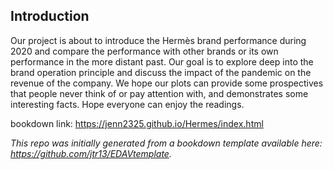 ## Introduction

Our project is about to introduce the Hermès brand performance during 2020 and compare the performance with other brands or its own performance in the more distant past. Our goal is to explore deep into the brand operation principle and discuss the impact of the pandemic on the revenue of the company. We hope our plots can provide some prospectives that people never think of or pay attention with, and demonstrates some interesting facts. Hope everyone can enjoy the readings. 

bookdown link: https://jenn2325.github.io/Hermes/index.html	

*This repo was initially generated from a bookdown template available here: https://github.com/jtr13/EDAVtemplate.*	





